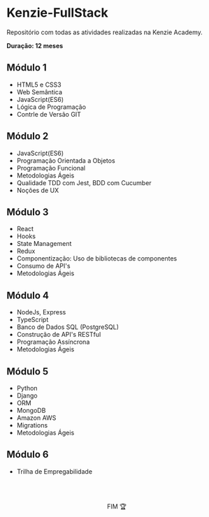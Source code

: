 # Kenzie-FullStack

Repositório com todas as atividades realizadas na Kenzie Academy.

**Duração: 12 meses**

<h2>Módulo 1</h2>

<ul>
  <li>HTML5 e CSS3</li>
  <li>Web Semântica</li>
  <li>JavaScript(ES6)</li>
  <li>Lógica de Programação</li>
  <li>Contrle de Versão GIT</li>
</ul>


<h2>Módulo 2</h2>

<ul>
  <li>JavaScript(ES6)</li>
  <li>Programação Orientada a Objetos</li>
  <li>Programação Funcional</li>
  <li>Metodologias Ágeis</li>
  <li>Qualidade TDD com Jest, BDD com Cucumber</li>
  <li>Noções de UX</li>
</ul>


<h2>Módulo 3</h2>

<ul>
  <li>React</li>
  <li>Hooks</li>
  <li>State Management</li>
  <li>Redux</li>
  <li>Componentização: Uso de bibliotecas de componentes</li>
  <li>Consumo de API's</li>
  <li>Metodologias Ágeis</li>
</ul>

<h2>Módulo 4</h2>

<ul>
  <li>NodeJs, Express</li>
  <li>TypeScript</li>
  <li>Banco de Dados SQL (PostgreSQL)</li>
  <li>Construção de API's RESTful</li>
  <li>Programação Assíncrona</li>
  <li>Metodologias Ágeis</li>
</ul>

<h2>Módulo 5</h2>

<ul>
  <li>Python</li>
  <li>Django</li>
  <li>ORM</li>
  <li>MongoDB</li>
  <li>Amazon AWS</li>
  <li>Migrations</li>
  <li>Metodologias Ágeis</li>
</ul>


<h2>Módulo 6</h2>

<ul>
  <li>Trilha de Empregabilidade</li>
</ul>

<br><br>

<p align="center">FIM 🏆</p>

